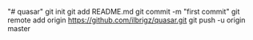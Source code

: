 "# quasar"  git init git add README.md git commit -m "first commit" git remote add origin https://github.com/ilbrigz/quasar.git git push -u origin master
